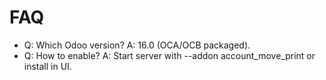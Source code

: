 # FAQ

- Q: Which Odoo version? A: 16.0 (OCA/OCB packaged).
- Q: How to enable? A: Start server with --addon account_move_print or install in UI.
